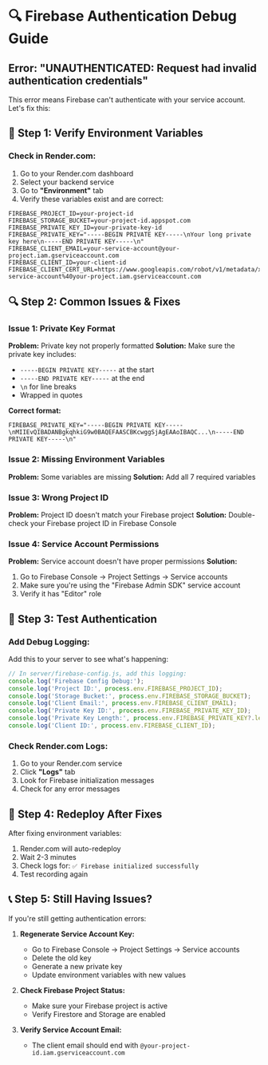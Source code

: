 # 🔍 Firebase Authentication Debug Guide

## Error: "UNAUTHENTICATED: Request had invalid authentication credentials"

This error means Firebase can't authenticate with your service account. Let's fix this:

## 🔧 **Step 1: Verify Environment Variables**

### **Check in Render.com:**
1. Go to your Render.com dashboard
2. Select your backend service
3. Go to **"Environment"** tab
4. Verify these variables exist and are correct:

```
FIREBASE_PROJECT_ID=your-project-id
FIREBASE_STORAGE_BUCKET=your-project-id.appspot.com
FIREBASE_PRIVATE_KEY_ID=your-private-key-id
FIREBASE_PRIVATE_KEY="-----BEGIN PRIVATE KEY-----\nYour long private key here\n-----END PRIVATE KEY-----\n"
FIREBASE_CLIENT_EMAIL=your-service-account@your-project.iam.gserviceaccount.com
FIREBASE_CLIENT_ID=your-client-id
FIREBASE_CLIENT_CERT_URL=https://www.googleapis.com/robot/v1/metadata/x509/your-service-account%40your-project.iam.gserviceaccount.com
```

## 🔍 **Step 2: Common Issues & Fixes**

### **Issue 1: Private Key Format**
**Problem:** Private key not properly formatted
**Solution:** Make sure the private key includes:
- `-----BEGIN PRIVATE KEY-----` at the start
- `-----END PRIVATE KEY-----` at the end
- `\n` for line breaks
- Wrapped in quotes

**Correct format:**
```
FIREBASE_PRIVATE_KEY="-----BEGIN PRIVATE KEY-----\nMIIEvQIBADANBgkqhkiG9w0BAQEFAASCBKcwggSjAgEAAoIBAQC...\n-----END PRIVATE KEY-----\n"
```

### **Issue 2: Missing Environment Variables**
**Problem:** Some variables are missing
**Solution:** Add all 7 required variables

### **Issue 3: Wrong Project ID**
**Problem:** Project ID doesn't match your Firebase project
**Solution:** Double-check your Firebase project ID in Firebase Console

### **Issue 4: Service Account Permissions**
**Problem:** Service account doesn't have proper permissions
**Solution:** 
1. Go to Firebase Console → Project Settings → Service accounts
2. Make sure you're using the "Firebase Admin SDK" service account
3. Verify it has "Editor" role

## 🧪 **Step 3: Test Authentication**

### **Add Debug Logging:**
Add this to your server to see what's happening:

```javascript
// In server/firebase-config.js, add this logging:
console.log('Firebase Config Debug:');
console.log('Project ID:', process.env.FIREBASE_PROJECT_ID);
console.log('Storage Bucket:', process.env.FIREBASE_STORAGE_BUCKET);
console.log('Client Email:', process.env.FIREBASE_CLIENT_EMAIL);
console.log('Private Key ID:', process.env.FIREBASE_PRIVATE_KEY_ID);
console.log('Private Key Length:', process.env.FIREBASE_PRIVATE_KEY?.length);
console.log('Client ID:', process.env.FIREBASE_CLIENT_ID);
```

### **Check Render.com Logs:**
1. Go to your Render.com service
2. Click **"Logs"** tab
3. Look for Firebase initialization messages
4. Check for any error messages

## 🔄 **Step 4: Redeploy After Fixes**

After fixing environment variables:
1. Render.com will auto-redeploy
2. Wait 2-3 minutes
3. Check logs for: `✅ Firebase initialized successfully`
4. Test recording again

## 📞 **Step 5: Still Having Issues?**

If you're still getting authentication errors:

1. **Regenerate Service Account Key:**
   - Go to Firebase Console → Project Settings → Service accounts
   - Delete the old key
   - Generate a new private key
   - Update environment variables with new values

2. **Check Firebase Project Status:**
   - Make sure your Firebase project is active
   - Verify Firestore and Storage are enabled

3. **Verify Service Account Email:**
   - The client email should end with `@your-project-id.iam.gserviceaccount.com`
